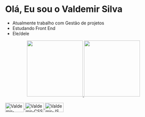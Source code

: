 # Olá, Eu sou o Valdemir Silva

- Atualmente trabalho com Gestão de projetos
- Estudando Front End
- Ele/dele

<div align="center">
  <a href="https://github.com/valdemir07">
  <img height="180em" src="https://github-readme-stats.vercel.app/api?username=valdemir07&show_icons=true&theme=dark&include_all_commits=true&count_private=true"/>
  <img height="180em" src="https://github-readme-stats.vercel.app/api/top-langs/?username=valdemir07&layout=compact&langs_count=7&theme=dark"/>
</div>
  
 <div style="display: inline_block"><br>
  <img align="center" alt="Valdemir-HTML" height="30" width="60" src="https://cdn.jsdelivr.net/gh/devicons/devicon/icons/html5/html5-original.svg">
  <img align="center" alt="Valdemir-CSS" height="30" width="60" src="https://cdn.jsdelivr.net/gh/devicons/devicon/icons/css3/css3-original.svg">
  <img align="center" alt="Valdemir-JS" height="30" width="60" src="https://cdn.jsdelivr.net/gh/devicons/devicon/icons/javascript/javascript-original.svg">
 
</div>
  
